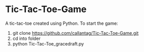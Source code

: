 # Tic-Tac-Toe-Game
A tic-tac-toe created using Python.
To start the game:
1) git clone https://github.com/callantag/Tic-Tac-Toe-Game.git
2) cd into folder
3) python Tic-Tac-Toe_gracedraft.py
